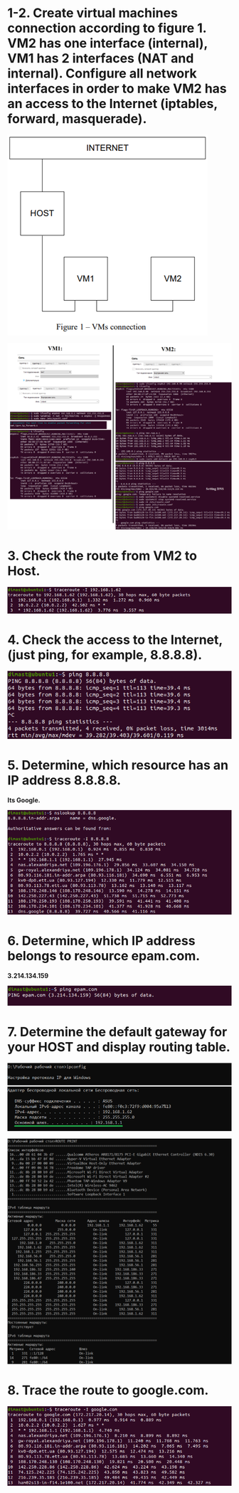 # 1-2. Create virtual machines connection according to figure 1. VM2 has one interface (internal), VM1 has 2 interfaces (NAT and internal). Configure all network interfaces in order to make VM2 has an access to the Internet (iptables, forward, masquerade).
<p><img src="screenshots/1.png"/></p>
<p><img src="screenshots/000.png"/></p>

# 3. Check the route from VM2 to Host.
<p><img src="screenshots/55.png"/></p>

# 4. Check the access to the Internet, (just ping, for example, 8.8.8.8).
<p><img src="screenshots/4.png"/></p>

# 5. Determine, which resource has an IP address 8.8.8.8.
**Its Google.**
<p><img src="screenshots/5.png"/></p>

# 6. Determine, which IP address belongs to resource epam.com.
**3.214.134.159**
<p><img src="screenshots/6.png"/></p>

# 7. Determine the default gateway for your HOST and display routing table.
<p><img src="screenshots/7.png"/></p>
<p><img src="screenshots/71.png"/></p>

# 8. Trace the route to google.com.
<p><img src="screenshots/8.png"/></p>
